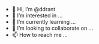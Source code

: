 - 👋 Hi, I’m @ddrant
- 👀 I’m interested in ...
- 🌱 I’m currently learning ...
- 💞️ I’m looking to collaborate on ...
- 📫 How to reach me ...

<!---
ddrant/ddrant is a ✨ special ✨ repository because its `README.md` (this file) appears on your GitHub profile.
You can click the Preview link to take a look at your changes.
--->
